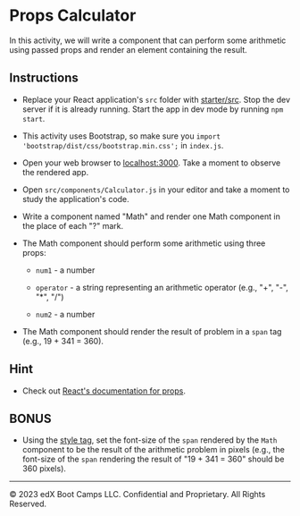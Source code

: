 # Props Calculator

In this activity, we will write a component that can perform some arithmetic using passed props and render an element containing the result.

## Instructions

* Replace your React application's `src` folder with [starter/src](starter/src). Stop the dev server if it is already running. Start the app in dev mode by running `npm start`.

* This activity uses Bootstrap, so make sure you `import 'bootstrap/dist/css/bootstrap.min.css';` in `index.js`.

* Open your web browser to [localhost:3000](http://localhost:3000). Take a moment to observe the rendered app.

* Open `src/components/Calculator.js` in your editor and take a moment to study the application's code.

* Write a component named "Math" and render one Math component in the place of each "?" mark.

* The Math component should perform some arithmetic using three props:

  * `num1` - a number

  * `operator` -  a string representing an arithmetic operator (e.g., "+", "-", "*", "/")

  * `num2` - a number

* The Math component should render the result of problem in a `span` tag (e.g., 19 + 341 = 360).

## Hint

* Check out [React's documentation for props](https://facebook.github.io/react/docs/components-and-props.html).

## BONUS

* Using the [style tag](https://facebook.github.io/react/docs/dom-elements.html#style), set the font-size of the `span` rendered by the `Math` component to be the result of the arithmetic problem in pixels (e.g., the font-size of the `span` rendering the result of "19 + 341 = 360" should be 360 pixels).

---

© 2023 edX Boot Camps LLC. Confidential and Proprietary. All Rights Reserved.
